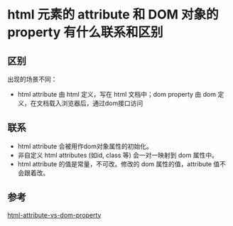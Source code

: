 # html 元素的 attribute 和 DOM 对象的 property 有什么联系和区别

## 区别

出现的场景不同：

- html attribute 由 html 定义，写在 html 文档中；dom property 由 dom 定义，在文档载入浏览器后，通过dom接口访问

## 联系

- html attribute 会被用作dom对象属性的初始化。
- 非自定义 html attributes (如id, class 等) 会一对一映射到 dom 属性中。
- html attribute 的值是常量，不可改。修改的 dom 属性的值，attribute 值不会跟着改。

## 参考

[html-attribute-vs-dom-property](https://dotnettutorials.net/lesson/html-attribute-vs-dom-property/)